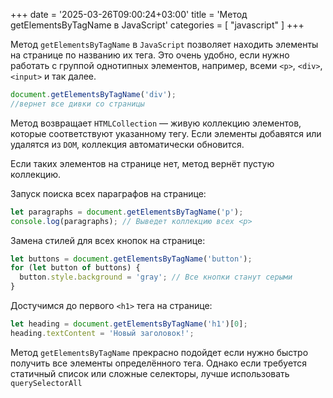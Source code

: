 +++
date = '2025-03-26T09:00:24+03:00'
title = 'Метод getElementsByTagName в JavaScript'
categories = [ "javascript" ]
+++

Метод `getElementsByTagName` в `JavaScript` позволяет находить элементы на странице по названию их тега. Это очень удобно, если нужно работать с группой однотипных элементов, например, всеми `<p>`, `<div>`, `<input>` и так далее.

```js
document.getElementsByTagName('div');
//вернет все дивки со страницы
```

Метод возвращает `HTMLCollection` — живую коллекцию элементов, которые соответствуют указанному тегу. Если элементы добавятся или удалятся из `DOM`, коллекция автоматически обновится.

Если таких элементов на странице нет, метод вернёт пустую коллекцию.

Запуск поиска всех параграфов на странице:

```js
let paragraphs = document.getElementsByTagName('p');
console.log(paragraphs); // Выведет коллекцию всех <p>
```
Замена стилей для всех кнопок на странице:

```js
let buttons = document.getElementsByTagName('button');
for (let button of buttons) {
  button.style.background = 'gray'; // Все кнопки станут серыми
}
```

Достучимся до первого `<h1>` тега на странице:

```js
let heading = document.getElementsByTagName('h1')[0]; 
heading.textContent = 'Новый заголовок!';
```

Метод `getElementsByTagName` прекрасно подойдет если  нужно быстро получить все элементы определённого тега. Однако если требуется статичный список или сложные селекторы, лучше использовать `querySelectorAll`